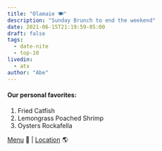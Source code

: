 ```yaml
---
title: "Olamaie 🍽️"
description: "Sunday Brunch to end the weekend"
date: 2021-06-15T21:19:59-05:00
draft: false
tags:
  - date-nite
  - top-10
livedin:
  - atx
author: "Abe"
---
```


#### Our personal favorites:

1. Fried Catfish
2. Lemongrass Poached Shrimp
3. Oysters Rockafella

[Menu](https://static1.squarespace.com/static/646015e48fe58a2a5008e2b0/t/674237c64806e80a7ab892fc/1732392902685/11.23.24+%28SF%29.pdf) 📖  |  [Location](https://maps.app.goo.gl/pBokZMhhsPECPMFQA) 🌎
